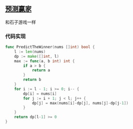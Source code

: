 ## [预测赢家](https://leetcode-cn.com/problems/predict-the-winner/)

和石子游戏一样



### 代码实现

```go
func PredictTheWinner(nums []int) bool {
	l := len(nums)
	dp := make([]int, l)
	max := func(a, b int) int {
		if a > b {
			return a
		}
		return b
	}
	for i := l - 1; i >= 0; i-- {
		dp[i] = nums[i]
		for j := i + 1; j < l; j++ {
			dp[j] = max(nums[i]-dp[j], nums[j]-dp[j-1])
		}
	}
	return dp[l-1] >= 0
}
```

